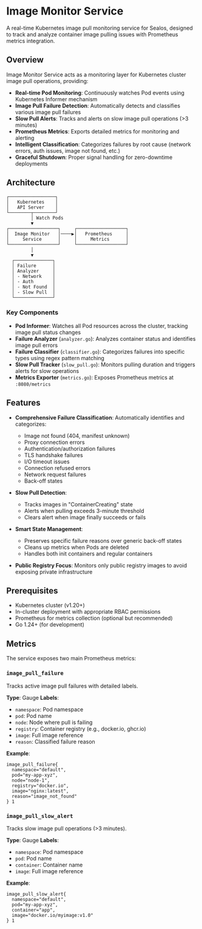 # Image Monitor Service

A real-time Kubernetes image pull monitoring service for Sealos, designed to track and analyze container image pulling issues with Prometheus metrics integration.

## Overview

Image Monitor Service acts as a monitoring layer for Kubernetes cluster image pull operations, providing:

- **Real-time Pod Monitoring**: Continuously watches Pod events using Kubernetes Informer mechanism
- **Image Pull Failure Detection**: Automatically detects and classifies various image pull failures
- **Slow Pull Alerts**: Tracks and alerts on slow image pull operations (>3 minutes)
- **Prometheus Metrics**: Exports detailed metrics for monitoring and alerting
- **Intelligent Classification**: Categorizes failures by root cause (network errors, auth issues, image not found, etc.)
- **Graceful Shutdown**: Proper signal handling for zero-downtime deployments

## Architecture

```
┌─────────────────┐
│   Kubernetes    │
│   API Server    │
└────────┬────────┘
         │ Watch Pods
         ▼
┌──────────────────┐     ┌──────────────────┐
│  Image Monitor   │────▶│   Prometheus     │
│     Service      │     │     Metrics      │
└──────────────────┘     └──────────────────┘
         │
         ▼
  ┌──────────────┐
  │ Failure      │
  │ Analyzer     │
  │ - Network    │
  │ - Auth       │
  │ - Not Found  │
  │ - Slow Pull  │
  └──────────────┘
```

### Key Components

- **Pod Informer**: Watches all Pod resources across the cluster, tracking image pull status changes
- **Failure Analyzer** (`analyzer.go`): Analyzes container status and identifies image pull errors
- **Failure Classifier** (`classifier.go`): Categorizes failures into specific types using regex pattern matching
- **Slow Pull Tracker** (`slow_pull.go`): Monitors pulling duration and triggers alerts for slow operations
- **Metrics Exporter** (`metrics.go`): Exposes Prometheus metrics at `:8080/metrics`

## Features

- **Comprehensive Failure Classification**: Automatically identifies and categorizes:
  - Image not found (404, manifest unknown)
  - Proxy connection errors
  - Authentication/authorization failures
  - TLS handshake failures
  - I/O timeout issues
  - Connection refused errors
  - Network request failures
  - Back-off states

- **Slow Pull Detection**:
  - Tracks images in "ContainerCreating" state
  - Alerts when pulling exceeds 3-minute threshold
  - Clears alert when image finally succeeds or fails

- **Smart State Management**:
  - Preserves specific failure reasons over generic back-off states
  - Cleans up metrics when Pods are deleted
  - Handles both init containers and regular containers

- **Public Registry Focus**: Monitors only public registry images to avoid exposing private infrastructure

## Prerequisites

- Kubernetes cluster (v1.20+)
- In-cluster deployment with appropriate RBAC permissions
- Prometheus for metrics collection (optional but recommended)
- Go 1.24+ (for development)

## Metrics

The service exposes two main Prometheus metrics:

### `image_pull_failure`
Tracks active image pull failures with detailed labels.

**Type**: Gauge
**Labels**:
- `namespace`: Pod namespace
- `pod`: Pod name
- `node`: Node where pull is failing
- `registry`: Container registry (e.g., docker.io, ghcr.io)
- `image`: Full image reference
- `reason`: Classified failure reason

**Example**:
```promql
image_pull_failure{
  namespace="default",
  pod="my-app-xyz",
  node="node-1",
  registry="docker.io",
  image="nginx:latest",
  reason="image_not_found"
} 1
```

### `image_pull_slow_alert`
Tracks slow image pull operations (>3 minutes).

**Type**: Gauge
**Labels**:
- `namespace`: Pod namespace
- `pod`: Pod name
- `container`: Container name
- `image`: Full image reference

**Example**:
```promql
image_pull_slow_alert{
  namespace="default",
  pod="my-app-xyz",
  container="app",
  image="docker.io/myimage:v1.0"
} 1
```
